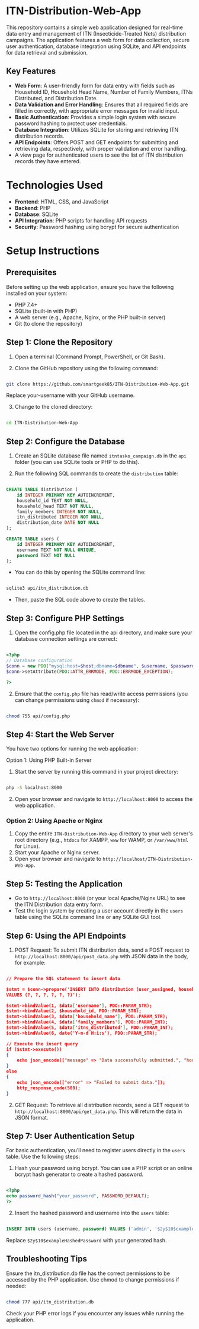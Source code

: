 # ITN-Distribution-Web-App
This repository contains a simple web application designed for real-time data entry and management of ITN (Insecticide-Treated Nets) distribution campaigns. The application features a web form for data collection, secure user authentication, database integration using SQLite, and API endpoints for data retrieval and submission.

## Key Features

- **Web Form**: A user-friendly form for data entry with fields such as Household ID, Household Head Name, Number of Family Members, ITNs Distributed, and Distribution Date.
- **Data Validation and Error Handling**: Ensures that all required fields are filled in correctly, with appropriate error messages for invalid input.
- **Basic Authentication**: Provides a simple login system with secure password hashing to protect user credentials.
- **Database Integration**: Utilizes SQLite for storing and retrieving ITN distribution records.
- **API Endpoints**: Offers POST and GET endpoints for submitting and retrieving data, respectively, with proper validation and error handling.
- A view page for authenticated users to see the list of ITN distribution records they have entered.

# Technologies Used

- **Frontend**: HTML, CSS, and JavaScript
- **Backend**: PHP
- **Database**: SQLite
- **API Integration**: PHP scripts for handling API requests
- **Security**: Password hashing using bcrypt for secure authentication


# Setup Instructions
## Prerequisites
Before setting up the web application, ensure you have the following installed on your system:

- PHP 7.4+
- SQLite (built-in with PHP)
- A web server (e.g., Apache, Nginx, or the PHP built-in server)
- Git (to clone the repository)

## Step 1: Clone the Repository
1. Open a terminal (Command Prompt, PowerShell, or Git Bash).

2. Clone the GitHub repository using the following command:

```bash

git clone https://github.com/smartgeek85/ITN-Distribution-Web-App.git
```
Replace your-username with your GitHub username.

3. Change to the cloned directory:

```bash

cd ITN-Distribution-Web-App
```
## Step 2: Configure the Database
1. Create an SQLite database file named ``itntasko_campaign.db`` in the ``api`` folder (you can use SQLite tools or PHP to do this).

2. Run the following SQL commands to create the ``distribution`` table:

```sql

CREATE TABLE distribution (
    id INTEGER PRIMARY KEY AUTOINCREMENT,
    household_id TEXT NOT NULL,
    household_head TEXT NOT NULL,
    family_members INTEGER NOT NULL,
    itn_distributed INTEGER NOT NULL,
    distribution_date DATE NOT NULL
);

CREATE TABLE users (
    id INTEGER PRIMARY KEY AUTOINCREMENT,
    username TEXT NOT NULL UNIQUE,
    password TEXT NOT NULL
);
```
- You can do this by opening the SQLite command line:
```bash

sqlite3 api/itn_distribution.db
```
- Then, paste the SQL code above to create the tables.
## Step 3: Configure PHP Settings
1. Open the config.php file located in the api directory, and make sure your database connection settings are correct:

```php

<?php
// Database configuration
$conn = new PDO("mysql:host=$host;dbname=$dbname", $username, $password);
$conn->setAttribute(PDO::ATTR_ERRMODE, PDO::ERRMODE_EXCEPTION);

?>
```
2. Ensure that the ``config.php`` file has read/write access permissions (you can change permissions using ``chmod`` if necessary):

```bash

chmod 755 api/config.php
```
## Step 4: Start the Web Server
You have two options for running the web application:

Option 1: Using PHP Built-in Server
1. Start the server by running this command in your project directory:

```bash

php -S localhost:8000
```
2. Open your browser and navigate to ```http://localhost:8000``` to access the web application.
### Option 2: Using Apache or Nginx
1. Copy the entire ``ITN-Distribution-Web-App`` directory to your web server's root directory (e.g., ``htdocs`` for XAMPP, ``www`` for WAMP, or ``/var/www/html`` for Linux).
2. Start your Apache or Nginx server.
3. Open your browser and navigate to ``http://localhost/ITN-Distribution-Web-App``.
## Step 5: Testing the Application
- Go to ``http://localhost:8000`` (or your local Apache/Nginx URL) to see the ITN Distribution data entry form.
- Test the login system by creating a user account directly in the ``users`` table using the SQLite command line or any SQLite GUI tool.
## Step 6: Using the API Endpoints
1. POST Request: To submit ITN distribution data, send a POST request to ``http://localhost:8000/api/post_data.php`` with JSON data in the body, for example:

```json

// Prepare the SQL statement to insert data

$stmt = $conn->prepare('INSERT INTO distribution (user_assigned, household_id, household_name, family_members, itns_distributed, distribution_date) 
VALUES (?, ?, ?, ?, ?, ?)');

$stmt->bindValue(1, $data['username'], PDO::PARAM_STR);
$stmt->bindValue(2, $household_id, PDO::PARAM_STR);
$stmt->bindValue(3, $data['household_name'], PDO::PARAM_STR);
$stmt->bindValue(4, $data['family_members'], PDO::PARAM_INT);
$stmt->bindValue(5, $data['itns_distributed'], PDO::PARAM_INT);
$stmt->bindValue(6, date('Y-m-d H:i:s'), PDO::PARAM_STR);

// Execute the insert query
if ($stmt->execute()) 
{
    echo json_encode(["message" => "Data successfully submitted.", "household_id" => $household_id]);
}
else 
{
    echo json_encode(["error" => "Failed to submit data."]);
    http_response_code(500);
}
```
2. GET Request: To retrieve all distribution records, send a GET request to ``http://localhost:8000/api/get_data.php``. This will return the data in JSON format.



## Step 7: User Authentication Setup
For basic authentication, you’ll need to register users directly in the ``users`` table. Use the following steps:

1. Hash your password using bcrypt. You can use a PHP script or an online bcrypt hash generator to create a hashed password.
```php

<?php
echo password_hash("your_password", PASSWORD_DEFAULT);
?>
```
2. Insert the hashed password and username into the ``users`` table:

```sql

INSERT INTO users (username, password) VALUES ('admin', '$2y$10$exampleHashedPassword');
```
Replace ``$2y$10$exampleHashedPassword`` with your generated hash.

## Troubleshooting Tips
Ensure the itn_distribution.db file has the correct permissions to be accessed by the PHP application. Use chmod to change permissions if needed:
```bash

chmod 777 api/itn_distribution.db
```
Check your PHP error logs if you encounter any issues while running the application.
